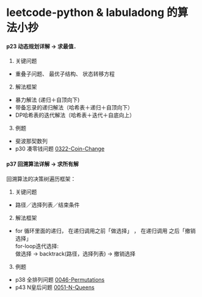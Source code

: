 # leetcode-python & labuladong 的算法小抄

#### p23 动态规划详解 -> 求最值．<p>
1) 关键问题
* 重叠⼦问题、 最优⼦结构、 状态转移⽅程<br/>
2) 解法框架
* 暴力解法 (递归＋自顶向下)</br>
* 带备忘录的递归解法（哈希表＋递归＋自顶向下）</br>
* DP哈希表的迭代解法（哈希表＋迭代＋自底向上）</br>
3) 例题
* 斐波那契数列</br>
* p30 凑零钱问题 [0322-Coin-Change](0322-Coin-Change/322.py)

#### p37 回溯算法详解 -> 求所有解<p>
回溯算法的决策树遍历框架：
1) 关键问题
* 路径／选择列表／结束条件
2) 解法框架
*  for 循环⾥⾯的递归， 在递归调⽤之前「做选择」 ， 在递归调⽤
之后「撤销选择」</br>
        for-loop迭代选择:</br>
            做选择 -> backtrack(路径，选择列表) -> 撤销选择</br>
3) 例题
* p38 全排列问题 [0046-Permutations](0046-Permutations/46.py)
* p43 N皇后问题 [0051-N-Queens](0051-N-Queens/51.py)

